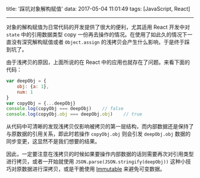 title: '踩坑对象解构赋值'
data: 2017-05-04 11:01:49
tags: [JavaScript, React]

---

对象的解构赋值为日常代码的开发提供了很大的便利，尤其适用 React 开发中对 `state` 中的引用数据类型 copy 一份再去操作的情况。在使用了如此久的情况下一直没有深究解构赋值或者 `Object.assign` 的浅拷贝会产生什么影响，于是终于踩到坑了。

<!-- more -->

由于浅拷贝的原因，上面所说的在 React 中的应用也就存在了问题。来看下面的代码：

```javascript
var deepObj = {
    obj: {a: 1},
    num: 1
}
var copyObj = {...deepObj}
console.log(copyObj === deepObj)    // false
console.log(copyObj.obj === deepObj.obj)    // true
```

从代码中可清晰的发现浅拷贝仅影响被拷贝的第一层结构，而内部数据还是保持了与原数据的引用关系，即此时若操作 `copyObj.obj` 则会引发 `deepObj.obj` 数据的同步变更，这显然不是我们想要的结果。

因此，一定要注意在浅拷贝的时候如果要操作内部数据的话则需要再次对引用类型进行拷贝，或者一开始就使用 `JSON.parse(JSON.stringify(deepObj))` 这种小技巧对原数据进行深拷贝，或是干脆使用 [Immutable](https://facebook.github.io/immutable-js/) 来避免可变数据。
